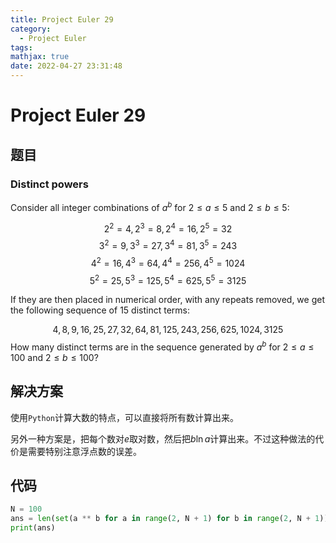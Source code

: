 ```yaml
---
title: Project Euler 29
category:
  - Project Euler
tags:
mathjax: true
date: 2022-04-27 23:31:48
---
```


<escape><!-- more --></escape>

# Project Euler 29

## 题目

### Distinct powers

Consider all integer combinations of $a^b$ for $2 \le a \le 5$ and $2 \le b \le 5$:

$$2^2=4, 2^3=8, 2^4=16, 2^5=32$$
$$3^2=9, 3^3=27, 3^4=81, 3^5=243$$
$$4^2=16, 4^3=64, 4^4=256, 4^5=1024$$
$$5^2=25, 5^3=125, 5^4=625, 5^5=3125$$

If they are then placed in numerical order, with any repeats removed, we get the following sequence of $15$ distinct terms:

$$4, 8, 9, 16, 25, 27, 32, 64, 81, 125, 243, 256, 625, 1024, 3125$$
How many distinct terms are in the sequence generated by $a^b$ for $2\le a \le 100$ and $2 \le  b \le 100$?

## 解决方案

使用`Python`计算大数的特点，可以直接将所有数计算出来。

另外一种方案是，把每个数对$e$取对数，然后把$b\ln a$计算出来。不过这种做法的代价是需要特别注意浮点数的误差。

## 代码

```py
N = 100
ans = len(set(a ** b for a in range(2, N + 1) for b in range(2, N + 1)))
print(ans)
```
